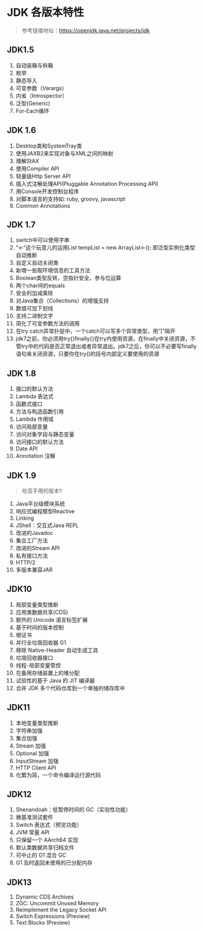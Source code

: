 # JDK 各版本特性
> 参考链接地址：https://openjdk.java.net/projects/jdk

## JDK1.5
1. 自动装箱与拆箱
2. 枚举
3. 静态导入
4. 可变参数（Varargs）
5. 内省（Introspector）
6. 泛型(Generic)
7. For-Each循环

## JDK 1.6
1. Desktop类和SystemTray类
2. 使用JAXB2来实现对象与XML之间的映射
3. 理解StAX
4. 使用Compiler API
5. 轻量级Http Server API
6. 插入式注解处理API(Pluggable Annotation Processing API)
7. 用Console开发控制台程序
8. 对脚本语言的支持如: ruby, groovy, javascript
9. Common Annotations

## JDK 1.7
1. switch中可以使用字串
2. "<-“这个玩意儿的运用List tempList = new ArrayList<-(); 即泛型实例化类型自动推断
3. 自定义自动关闭类
4. 新增一些取环境信息的工具方法
5. Boolean类型反转，空指针安全，参与位运算
6. 两个char间的equals
7. 安全的加减乘除
8. 对Java集合（Collections）的增强支持
9. 数值可加下划线
10. 支持二进制文字
11. 简化了可变参数方法的调用
12. 在try catch异常扑捉中，一个catch可以写多个异常类型，用”|"隔开
13. jdk7之前，你必须用try{}finally{}在try内使用资源，在finally中关闭资源，不管try中的代码是否正常退出或者异常退出。jdk7之后，你可以不必要写finally语句来关闭资源，只要你在try()的括号内部定义要使用的资源

## JDK 1.8
1. 接口的默认方法
2. Lambda 表达式
3. 函数式接口
4. 方法与构造函数引用
5. Lambda 作用域
6. 访问局部变量
7. 访问对象字段与静态变量
8. 访问接口的默认方法
9. Date API
10. Annotation 注解

## JDK 1.9
> 给高手用的版本!!
1. Java平台级模块系统
2. 响应式编程模型Reactive
3. Linking
4. JShell：交互式Java REPL
5. 改进的Javadoc
6. 集合工厂方法
7. 改进的Stream API
8. 私有接口方法
9. HTTP/2
10. 多版本兼容JAR

## JDK10
1. 局部变量类型推断
2. 应用类数据共享(CDS)
3. 额外的 Unicode 语言标签扩展
4. 基于时间的版本控制
5. 根证书
6. 并行全垃圾回收器 G1
7. 移除 Native-Header 自动生成工具
8. 垃圾回收器接口
9. 线程-局部变量管控
10. 在备用存储装置上的堆分配
11. 试验性的基于 Java 的 JIT 编译器
12. 合并 JDK 多个代码仓库到一个单独的储存库中

## JDK11
1. 本地变量类型推断
2. 字符串加强
3. 集合加强
4. Stream 加强
5. Optional 加强
6. InputStream 加强
7. HTTP Client API
8. 化繁为简，一个命令编译运行源代码

## JDK12
1. Shenandoah：低暂停时间的 GC（实验性功能）
2. 微基准测试套件
3. Switch 表达式（预览功能）
4. JVM 常量 API
5. 只保留一个 AArch64 实现
6. 默认类数据共享归档文件
7. 可中止的 G1 混合 GC
8. G1 及时返回未使用的已分配内存

## JDK13
1. Dynamic CDS Archives
2. ZGC: Uncommit Unused Memory
3. Reimplement the Legacy Socket API
4. Switch Expressions (Preview)
5. Text Blocks (Preview)

